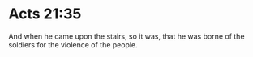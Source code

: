 # Acts 21:35

And when he came upon the stairs, so it was, that he was borne of the soldiers for the violence of the people.